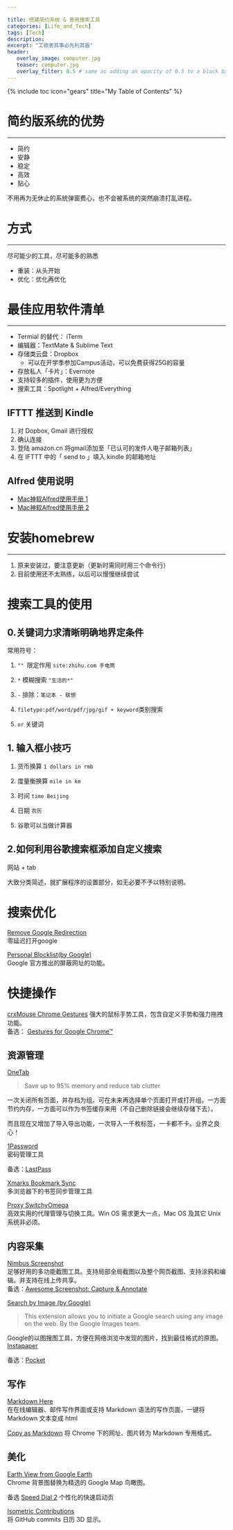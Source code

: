 ```yaml
---

title: 搭建简约系统 & 善用搜索工具
categories: [Life_and_Tech]
tags: [Tech]
description: 
excerpt: "工欲善其事必先利其器"
header:
   overlay_image: computer.jpg
   teaser: computer.jpg 
   overlay_filter: 0.5 # same as adding an opacity of 0.5 to a black background
---
```

{% include toc icon="gears" title="My Table of Contents" %}

# 简约版系统的优势
---
- 简约
- 安静
- 稳定
- 高效
- 贴心

不用再为无休止的系统弹窗费心，也不会被系统的突然崩溃打乱进程。

# 方式
---
尽可能少的工具，尽可能多的熟悉

- 重装：从头开始
- 优化：优化再优化

# 最佳应用软件清单
---
- Termial 的替代： iTerm
- 编辑器：TextMate & Sublime Text
- 存储类云盘：Dropbox
  - 可以在开学季参加Campus活动，可以免费获得25G的容量
- 存放私人「卡片」：Evernote
 - 支持较多的插件，使用更为方便
- 搜索工具：Spotlight + Alfred/Everything
  
## IFTTT 推送到 Kindle  
   1. 对 Dopbox, Gmail 进行授权
   2. 确认连接
   3. 登陆 amazon.cn 将gmail添加至「已认可的发件人电子邮箱列表」
   4. 在 IFTTT 中的「 send to 」填入 kindle 的邮箱地址
   
## Alfred 使用说明  
- [Mac神软Alfred使用手册 1](http://wellsnake.com/jekyll/update/2014/06/15/001/)
- [Mac神软Alfred使用手册 2](http://wellsnake.com/jekyll/update/2014/08/16/001/)


# 安装homebrew
---

1. 原来安装过，要注意更新（更新时需同时用三个命令行）
2. 目前使用还不太熟练，以后可以慢慢继续尝试

# 搜索工具的使用

## 0.关键词力求清晰明确地界定条件

常用符号：

1. `"" `限定作用 `site:zhihu.com 手电筒`

2. `*` 模糊搜索 `"生活的*"`

3. `-` 排除：`笔记本 - 联想` 

4. `filetype:pdf/word/pdf/jpg/gif + keyword`类别搜索

5. `or` 关键词



## 1. 输入框小技巧

1. 货币换算 `1 dollars in rmb`

2. 度量衡换算 `mile in km`

3. 时间 `time Beijing`

4. 日期 `农历`

5. 谷歌可以当做计算器

## 2.如何利用谷歌搜索框添加自定义搜索

网站 + tab 

大致分类简述，就扩展程序的设置部分，如无必要不予以特别说明。

# 搜索优化

[Remove Google Redirection](https://chrome.google.com/webstore/detail/dnhjklgpiifbofihffldllbcopkinlod)    
零延迟打开google

[Personal Blocklist(by Google)](https://chrome.google.com/webstore/detail/nolijncfnkgaikbjbdaogikpmpbdcdef)   
Google 官方推出的屏蔽网址的功能。


# 快捷操作

[crxMouse Chrome Gestures](https://chrome.google.com/webstore/detail/jlgkpaicikihijadgifklkbpdajbkhjo)
强大的鼠标手势工具，包含自定义手势和强力拖拽功能。  
备选： [Gestures for Google Chrome™](https://chrome.google.com/webstore/detail/gestures-for-google-chrom/jpkfjicglakibpenojifdiepckckakgk)



## 资源管理

[OneTab](https://chrome.google.com/webstore/detail/onetab/chphlpgkkbolifaimnlloiipkdnihall) 

> Save up to 95% memory and reduce tab clutter  

一次关闭所有页面，并存档为组。可在未来再选择单个页面打开或打开组。一方面节约内存，一方面可以作为书签缓存来用（不自己删除链接会继续存储下去）。


而且现在又增加了导入导出功能，一次导入一千枚标签，一卡都不卡。业界之良心！

[1Password](https://chrome.google.com/webstore/detail/1password-password-manage/aomjjhallfgjeglblehebfpbcfeobpgk?hl)  
密码管理工具

备选：[LastPass](https://chrome.google.com/webstore/detail/lastpass-free-password-ma/hdokiejnpimakedhajhdlcegeplioahd?hl)

[Xmarks Bookmark Sync](https://chrome.google.com/webstore/detail/xmarks-bookmark-sync/ajpgkpeckebdhofmmjfgcjjiiejpodla)  
多浏览器下的书签同步管理工具

[Proxy SwitchyOmega](https://chrome.google.com/webstore/detail/proxy-switchyomega/padekgcemlokbadohgkifijomclgjgif)  
高效实用的代理管理与切换工具。Win OS 需求更大一点，Mac OS 及其它 Unix 系统非必须。




## 内容采集

[Nimbus Screenshot](https://chrome.google.com/webstore/detail/bpconcjcammlapcogcnnelfmaeghhagj)  
足够好用的多功能截图工具。支持局部全局截图以及整个网页截图、支持涂鸦和编辑。并支持在线上传共享。  
备选：[Awesome Screenshot: Capture & Annotate](https://chrome.google.com/webstore/detail/awesome-screenshot-screen/nlipoenfbbikpbjkfpfillcgkoblgpmj?hl=en)

[Search by Image (by Google)](https://chrome.google.com/webstore/detail/search-by-image-by-google/dajedkncpodkggklbegccjpmnglmnflm)   

> This extension allows you to initiate a Google search using any image on the web. By the Google Images team.

Google的以图搜图工具，方便在网络浏览中发现的图片，找到最佳格式的原图。  
[Instapaper](https://chrome.google.com/webstore/detail/instapaper/pjalnmnmioafeenidfbjkghaglaenjbp)


备选：[Pocket](https://chrome.google.com/webstore/detail/save-to-pocket/niloccemoadcdkdjlinkgdfekeahmflj)



## 写作

[Markdown Here](https://chrome.google.com/webstore/detail/elifhakcjgalahccnjkneoccemfahfoa)   
在在线编辑器、邮件写作界面或支持 Markdown 语法的写作页面，一键将 Markdown 文本变成 html 

[Copy as Markdown](https://chrome.google.com/webstore/detail/fkeaekngjflipcockcnpobkpbbfbhmdn)
将 Chrome 下的网址、图片转为 Markdown 专用格式。



## 美化

[Earth View from Google Earth](https://chrome.google.com/webstore/detail/earth-view-from-google-ea/bhloflhklmhfpedakmangadcdofhnnoh)  
Chrome 背景图替换为精选的 Google Map 鸟瞰图。

备选 [Speed Dial 2](https://speeddial2.com/) 个性化的快速启动页

[Isometric Contributions](https://chrome.google.com/webstore/detail/isometric-contributions/mjoedlfflcchnleknnceiplgaeoegien)  
将 GitHub commits 日历 3D 显示。






